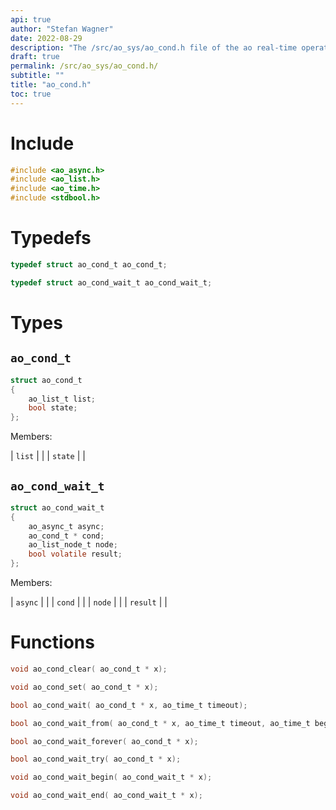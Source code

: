 ```yaml
---
api: true
author: "Stefan Wagner"
date: 2022-08-29
description: "The /src/ao_sys/ao_cond.h file of the ao real-time operating system."
draft: true
permalink: /src/ao_sys/ao_cond.h/
subtitle: ""
title: "ao_cond.h"
toc: true
---
```


# Include

```c
#include <ao_async.h>
#include <ao_list.h>
#include <ao_time.h>
#include <stdbool.h>
```

# Typedefs

```c
typedef struct ao_cond_t ao_cond_t;
```

```c
typedef struct ao_cond_wait_t ao_cond_wait_t;
```

# Types

## `ao_cond_t`

```c
struct ao_cond_t
{
    ao_list_t list;
    bool state;
};
```

Members:

| `list` | |
| `state` | |

## `ao_cond_wait_t`

```c
struct ao_cond_wait_t
{
    ao_async_t async;
    ao_cond_t * cond;
    ao_list_node_t node;
    bool volatile result;
};
```

Members:

| `async` | |
| `cond` | |
| `node` | |
| `result` | |

# Functions

```c
void ao_cond_clear( ao_cond_t * x);
```

```c
void ao_cond_set( ao_cond_t * x);
```

```c
bool ao_cond_wait( ao_cond_t * x, ao_time_t timeout);
```

```c
bool ao_cond_wait_from( ao_cond_t * x, ao_time_t timeout, ao_time_t beginning);
```

```c
bool ao_cond_wait_forever( ao_cond_t * x);
```

```c
bool ao_cond_wait_try( ao_cond_t * x);
```

```c
void ao_cond_wait_begin( ao_cond_wait_t * x);
```

```c
void ao_cond_wait_end( ao_cond_wait_t * x);
```

